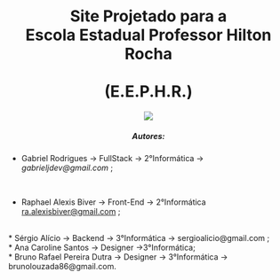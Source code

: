 <b><h1 align="center">Site Projetado para a <br>Escola Estadual Professor Hilton Rocha</br><br>(E.E.P.H.R.)</br></h1></b>

<p align="center">
<img src="http://img.shields.io/static/v1?label=STATUS&message=EM%20DESENVOLVIMENTO&color=GREEN&style=for-the-badge"/>
</p>







<h5 align="center">Autores:</h6>
<p align="center">


* Gabriel Rodrigues -> FullStack -> 2°Informática -> _gabrieljdev@gmail.com_ ;
<br>

* Raphael Alexis Biver -> Front-End -> 2°Informática ra.alexisbiver@gmail.com ;
<br>
* Sérgio Alício -> Backend -> 3°Informática -> sergioalicio@gmail.com ;
<br>
* Ana Caroline Santos -> Designer ->3°Informática;
<br>
* Bruno Rafael Pereira Dutra -> Designer -> 3°Informática -> brunolouzada86@gmail.com.
</p>


